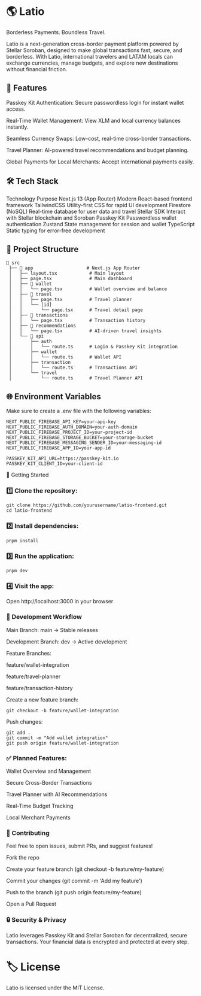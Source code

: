 # 🌎 Latio
Borderless Payments. Boundless Travel.

Latio is a next-generation cross-border payment platform powered by Stellar Soroban, designed to make global transactions fast, secure, and borderless. With Latio, international travelers and LATAM locals can exchange currencies, manage budgets, and explore new destinations without financial friction.

## 🚀 Features
Passkey Kit Authentication: Secure passwordless login for instant wallet access.

Real-Time Wallet Management: View XLM and local currency balances instantly.

Seamless Currency Swaps: Low-cost, real-time cross-border transactions.

Travel Planner: AI-powered travel recommendations and budget planning.

Global Payments for Local Merchants: Accept international payments easily.

## 🛠️ Tech Stack
Technology	Purpose
Next.js 13 (App Router)	Modern React-based frontend framework
TailwindCSS	Utility-first CSS for rapid UI development
Firestore (NoSQL)	Real-time database for user data and travel
Stellar SDK	Interact with Stellar blockchain and Soroban
Passkey Kit	Passwordless wallet authentication
Zustand	State management for session and wallet
TypeScript	Static typing for error-free development

## 📂 Project Structure
```
📂 src
 ├── 📂 app                    # Next.js App Router
 │   ├── layout.tsx            # Main layout
 │   ├── page.tsx              # Main dashboard
 │   ├── 📂 wallet
 │   │   └── page.tsx          # Wallet overview and balance
 │   ├── 📂 travel
 │   │   ├── page.tsx          # Travel planner
 │   │   └── [id]
 │   │       └── page.tsx      # Travel detail page
 │   ├── 📂 transactions
 │   │   └── page.tsx          # Transaction history
 │   ├── 📂 recommendations
 │   │   └── page.tsx          # AI-driven travel insights
 │   └── 📂 api
 │       ├── auth
 │       │   └── route.ts      # Login & Passkey Kit integration
 │       ├── wallet
 │       │   └── route.ts      # Wallet API
 │       ├── transaction
 │       │   └── route.ts      # Transactions API
 │       └── travel
 │           └── route.ts      # Travel Planner API
```
## 🌐 Environment Variables
Make sure to create a .env file with the following variables:
```
NEXT_PUBLIC_FIREBASE_API_KEY=your-api-key
NEXT_PUBLIC_FIREBASE_AUTH_DOMAIN=your-auth-domain
NEXT_PUBLIC_FIREBASE_PROJECT_ID=your-project-id
NEXT_PUBLIC_FIREBASE_STORAGE_BUCKET=your-storage-bucket
NEXT_PUBLIC_FIREBASE_MESSAGING_SENDER_ID=your-messaging-id
NEXT_PUBLIC_FIREBASE_APP_ID=your-app-id

PASSKEY_KIT_API_URL=https://passkey-kit.io
PASSKEY_KIT_CLIENT_ID=your-client-id
```
🚀 Getting Started
### 1️⃣ Clone the repository:

```
git clone https://github.com/yourusername/latio-frontend.git
cd latio-frontend
```
### 2️⃣ Install dependencies:

```
pnpm install
```
### 3️⃣ Run the application:
```
pnpm dev
```
### 4️⃣ Visit the app:
Open http://localhost:3000 in your browser

### 🔄 Development Workflow
Main Branch: main → Stable releases

Development Branch: dev → Active development

Feature Branches:

feature/wallet-integration

feature/travel-planner

feature/transaction-history

Create a new feature branch:
```
git checkout -b feature/wallet-integration
```
Push changes:

```
git add .
git commit -m "Add wallet integration"
git push origin feature/wallet-integration
```
### ✅ Planned Features:
 Wallet Overview and Management

 Secure Cross-Border Transactions

 Travel Planner with AI Recommendations

 Real-Time Budget Tracking

 Local Merchant Payments

### 🤝 Contributing
Feel free to open issues, submit PRs, and suggest features!

Fork the repo

Create your feature branch (git checkout -b feature/my-feature)

Commit your changes (git commit -m 'Add my feature')

Push to the branch (git push origin feature/my-feature)

Open a Pull Request

### 🔒 Security & Privacy
Latio leverages Passkey Kit and Stellar Soroban for decentralized, secure transactions. Your financial data is encrypted and protected at every step.

# 🏷️ License
Latio is licensed under the MIT License.

